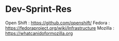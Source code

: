 # Dev-Sprint-Res
Open Shift : https://github.com/openshift/
Fedora : https://fedoraproject.org/wiki/Infrastructure
Mozilla : https://whatcanidoformozilla.org
